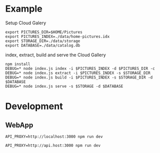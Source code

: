 # Example

Setup Cloud Galery

```
export PICTURES_DIR=$HOME/Pictures
export PICTURES_INDEX=./data/home-pictures.idx
export STORAGE_DIR=./data/storage
export DATABASE=./data/catalog.db
```

index, extract, build and serve the Cloud Gallery

```
npm install
DEBUG=* node index.js index -i $PICTURES_INDEX -d $PICTURES_DIR -c
DEBUG=* node index.js extract -i $PICTURES_INDEX -s $STORAGE_DIR
DEBUG=* node index.js build -i $PICTURES_INDEX -s $STORAGE_DIR -d $DATABASE
DEBUG=* node index.js serve -s $STORAGE -d $DATABASE
```

# Development

## WebApp

```
API_PROXY=http://localhost:3000 npm run dev
```

```
API_PROXY=http://api.host:3000 npm run dev
```
